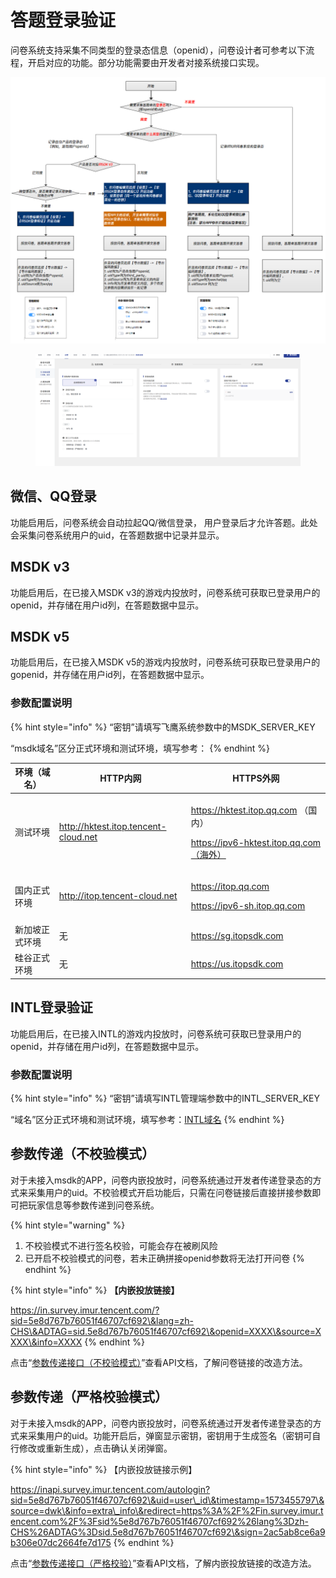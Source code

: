 # 答题登录验证

问卷系统支持采集不同类型的登录态信息（openid），问卷设计者可参考以下流程，开启对应的功能。部分功能需要由开发者对接系统接口实现。

![登录态获取](<../../.gitbook/assets/image (367).png>)

<figure><img src="../../.gitbook/assets/image (17).png" alt=""><figcaption></figcaption></figure>

## 微信、QQ登录

功能启用后，问卷系统会自动拉起QQ/微信登录， 用户登录后才允许答题。此处会采集问卷系统用户的uid，在答题数据中记录并显示。

## MSDK v3

功能启用后，在已接入MSDK v3的游戏内投放时，问卷系统可获取已登录用户的openid，并存储在用户id列，在答题数据中显示。

## MSDK v5&#x20;

功能启用后，在已接入MSDK v5的游戏内投放时，问卷系统可获取已登录用户的gopenid，并存储在用户id列，在答题数据中显示。

### 参数配置说明

{% hint style="info" %}
“密钥”请填写飞鹰系统参数中的MSDK\_SERVER\_KEY

“msdk域名”区分正式环境和测试环境，填写参考：
{% endhint %}

| 环境（域名）  | HTTP内网                               | HTTPS外网                                                                          |
| ------- | ------------------------------------ | -------------------------------------------------------------------------------- |
| 测试环境    | http://hktest.itop.tencent-cloud.net | <p>https://hktest.itop.qq.com （国内）</p><p>https://ipv6-hktest.itop.qq.com（海外）</p> |
| 国内正式环境  | http://itop.tencent-cloud.net        | <p>https://itop.qq.com</p><p>https://ipv6-sh.itop.qq.com</p>                     |
| 新加坡正式环境 | 无                                    | https://sg.itopsdk.com                                                           |
| 硅谷正式环境  | 无                                    | https://us.itopsdk.com                                                           |



## INTL登录验证

功能启用后，在已接入INTL的游戏内投放时，问卷系统可获取已登录用户的openid，并存储在用户id列，在答题数据中显示。

### 参数配置说明

{% hint style="info" %}
“密钥”请填写INTL管理端参数中的INTL\_SERVER\_KEY

“域名”区分正式环境和测试环境，填写参考：[INTL域名](https://developers.intlgame.com/docs/intlsdk/JS/JSOverview#Environment)
{% endhint %}

## 参数传递（不校验模式）

对于未接入msdk的APP，问卷内嵌投放时，问卷系统通过开发者传递登录态的方式来采集用户的uid。不校验模式开启功能后，只需在问卷链接后直接拼接参数即可把玩家信息等参数传递到问卷系统。

{% hint style="warning" %}
1. 不校验模式不进行签名校验，可能会存在被刷风险
2. 已开启不校验模式的问卷，若未正确拼接openid参数将无法打开问卷
{% endhint %}

{% hint style="info" %}
**【内嵌投放链接】**&#x20;

https://in.survey.imur.tencent.com/?sid=5e8d767b76051f46707cf692\&lang=zh-CHS\&ADTAG=sid.5e8d767b76051f46707cf692\&openid=XXXX\&source=XXXX\&info=XXXX
{% endhint %}

点击“[参数传递接口（不校验模式）](../../api-wen-dang/can-shu-chuan-di-jie-kou-bu-xiao-yan-mo-shi.md)”查看API文档，了解问卷链接的改造方法。

## 参数传递（严格校验模式）

对于未接入msdk的APP，问卷内嵌投放时，问卷系统通过开发者传递登录态的方式来采集用户的uid。功能开启后，弹窗显示密钥，密钥用于生成签名（密钥可自行修改或重新生成），点击确认关闭弹窗。

{% hint style="info" %}
【内嵌投放链接示例】&#x20;

https://inapi.survey.imur.tencent.com/autologin?sid=5e8d767b76051f46707cf692\&uid=user\_id\&timestamp=1573455797\&source=dwk\&info=extra\_info\&redirect=https%3A%2F%2Fin.survey.imur.tencent.com%2F%3Fsid%5e8d767b76051f46707cf692%26lang%3Dzh-CHS%26ADTAG%3Dsid.5e8d767b76051f46707cf692\&sign=2ac5ab8ce6a9b306e07dc2664fe7d175
{% endhint %}

点击“[参数传递接口（严格校验）](../../api-wen-dang/fei-msdk-deng-lu-tai-chuan-di-jie-kou.md)”查看API文档，了解内嵌投放链接的改造方法。

